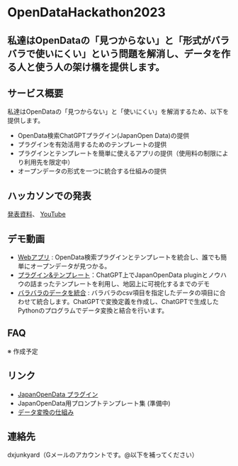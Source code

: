 # OpenDataHackathon2023

## 私達はOpenDataの「見つからない」と「形式がバラバラで使いにくい」という問題を解消し、データを作る人と使う人の架け橋を提供します。


## サービス概要
私達はOpenDataの「見つからない」と「使いにくい」を解消するため、以下を提供します。
- OpenData検索ChatGPTプラグイン(JapanOpen Data)の提供
- プラグインを有効活用するためのテンプレートの提供
- プラグインとテンプレートを簡単に使えるアプリの提供（使用料の制限により利用先を限定中）
- オープンデータの形式を一つに統合する仕組みの提供

## ハッカソンでの発表
[発表資料](OpenData-Bridge_ODH23_0910.pdf)、
[YouTube](https://youtu.be/5fV69rdVWEc)

## デモ動画
- [Webアプリ](https://youtu.be/fLqss9q9uh8) : OpenData検索プラグインとテンプレートを統合し、誰でも簡単にオープンデータが見つかる。
- [プラグイン&テンプレート](https://youtu.be/u00W7Zwb3E0)：ChatGPT上でJapanOpenData pluginとノウハウの詰まったテンプレートを利用し、地図上に可視化するまでのデモ
- [バラバラのデータを統合](https://youtu.be/WfBg971JJxo) : バラバラのcsv項目を指定したデータの項目に合わせて統合します。ChatGPTで変換定義を作成し、ChatGPTで生成したPythonのプログラムでデータ変換と結合を行います。

## FAQ
※ 作成予定

## リンク
- [JapanOpenData プラグイン](https://github.com/FooQoo/japan-opendata-chatgpt-plugin/blob/develop/docs/usage.md)
- JapanOpenData用プロンプトテンプレート集 (準備中)
- [データ変換の仕組み](https://github.com/dx-junkyard/OpenData-Bridge-DataNorm)

## 連絡先
dxjunkyard（Gメールのアカウントです。@以下を補ってください）
